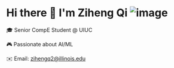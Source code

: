 # Hi there 👋 I'm Ziheng Qi ![image](https://github.com/user-attachments/assets/d32e7817-6b74-4c0b-849f-329b00e74cf6)





🎓 Senior CompE Student @ UIUC  

🎮 Passionate about AI/ML 

✉️ Email: [zihengq2@illinois.edu](mailto:zihengq2@illinois.edu)
